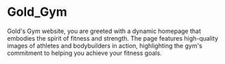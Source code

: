 # Gold_Gym
Gold's Gym website, you are greeted with a dynamic homepage that embodies the spirit of fitness and strength. The page features high-quality images of athletes and bodybuilders in action, highlighting the gym's commitment to helping you achieve your fitness goals.
